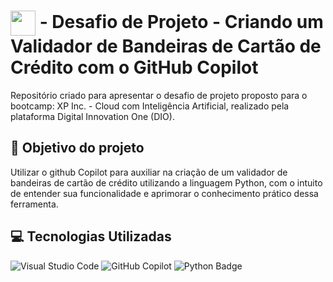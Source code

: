 # <img align="center" width="40px" src="https://hermes.digitalinnovation.one/assets/diome/logo-minimized.png"></a> - Desafio de Projeto - Criando um Validador de Bandeiras de Cartão de Crédito com o GitHub Copilot
Repositório criado para apresentar o desafio de projeto proposto para o bootcamp: XP Inc. - Cloud com Inteligência Artificial, realizado pela plataforma Digital Innovation One (DIO).

## :dart: Objetivo do projeto
Utilizar o github Copilot para auxiliar na criação de um validador de bandeiras de cartão de crédito utilizando a linguagem Python, com o intuito de entender sua funcionalidade e aprimorar o conhecimento prático dessa ferramenta.

## :computer: Tecnologias Utilizadas
![Visual Studio Code](https://img.shields.io/badge/Visual%20Studio%20Code-0078d7.svg?style=for-the-badge&logo=visual-studio-code&logoColor=white) ![GitHub Copilot](https://img.shields.io/badge/github_copilot-8957E5?style=for-the-badge&logo=github-copilot&logoColor=white) ![Python Badge](https://img.shields.io/badge/Python-3776AB?logo=python&logoColor=fff&style=for-the-badge)
